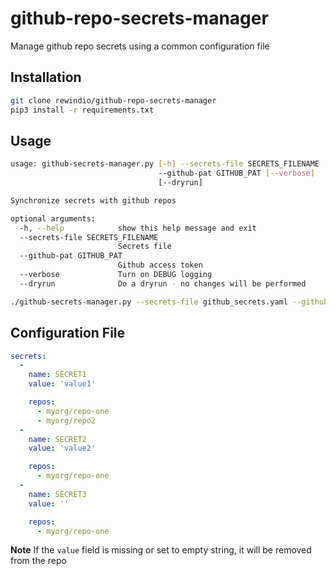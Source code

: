 # github-repo-secrets-manager

Manage github repo secrets using a common configuration file

## Installation

```bash
git clone rewindio/github-repo-secrets-manager
pip3 install -r requirements.txt
```

## Usage

```bash
usage: github-secrets-manager.py [-h] --secrets-file SECRETS_FILENAME
                                 --github-pat GITHUB_PAT [--verbose]
                                 [--dryrun]

Synchronize secrets with github repos

optional arguments:
  -h, --help            show this help message and exit
  --secrets-file SECRETS_FILENAME
                        Secrets file
  --github-pat GITHUB_PAT
                        Github access token
  --verbose             Turn on DEBUG logging
  --dryrun              Do a dryrun - no changes will be performed
```

```bash
./github-secrets-manager.py --secrets-file github_secrets.yaml --github-pat 123456789
```

## Configuration File

```yaml
secrets:
  -
    name: SECRET1
    value: 'value1'

    repos:
      - myorg/repo-one
      - myorg/repo2
  -
    name: SECRET2
    value: 'value2'

    repos:
      - myorg/repo-one
  -
    name: SECRET3
    value: ''

    repos:
      - myorg/repo-one
```

**Note**
If the `value` field is missing or set to empty string, it will be removed from the repo
